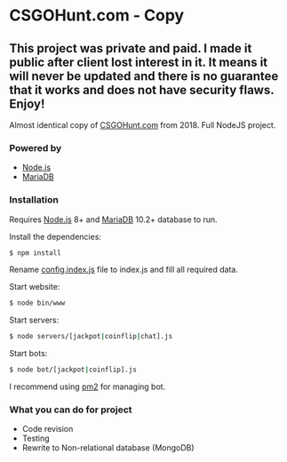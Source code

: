 # CSGOHunt.com - Copy

## This project was private and paid. I made it public after client lost interest in it. It means it will never be updated and there is no guarantee that it works and does not have security flaws. Enjoy!

Almost identical copy of [CSGOHunt.com](https://www.csgohunt.com/) from 2018. Full NodeJS project.

### Powered by

* [Node.js](http://nodejs.org)
* [MariaDB](https://mariadb.org/)

### Installation

Requires [Node.js](https://nodejs.org/) 8+ and [MariaDB](https://mariadb.org/) 10.2+ database to run.

Install the dependencies:

```sh
$ npm install
```

Rename [config.index.js](https://github.com/Baterka/CSGOHunt.com-Copy/blob/master/config/index.example.js) file to index.js and fill all required data.

Start website:

```sh
$ node bin/www
```

Start servers:

```sh
$ node servers/[jackpot|coinflip|chat].js
```

Start bots:

```sh
$ node bot/[jackpot|coinflip].js
```

I recommend using [pm2](https://github.com/Unitech/pm2) for managing bot.

### What you can do for project
 - Code revision
 - Testing
 - Rewrite to Non-relational database (MongoDB)
